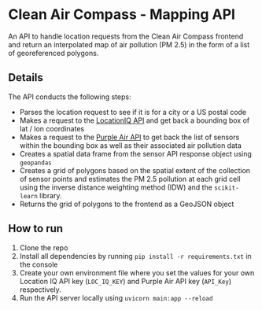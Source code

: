 # Clean Air Compass - Mapping API

An API to handle location requests from the Clean Air Compass frontend and return an interpolated map of air pollution (PM 2.5) in the form of a list of georeferenced polygons.

## Details

The API conducts the following steps:

- Parses the location request to see if it is for a city or a US postal code
- Makes a request to the [LocationIQ API](https://locationiq.com/) and get back a bounding box of lat / lon coordinates
- Makes a request to the [Purple Air API](https://www2.purpleair.com/) to get back the list of sensors within the bounding box as well as their associated air pollution data
- Creates a spatial data frame from the sensor API response object using `geopandas`
- Creates a grid of polygons based on the spatial extent of the collection of sensor points and estimates the PM 2.5 pollution at each grid cell using the inverse distance weighting method (IDW) and the `scikit-learn` library.
- Returns the grid of polygons to the frontend as a GeoJSON object

## How to run

1. Clone the repo
2. Install all dependencies by running `pip install -r requirements.txt` in the console
3. Create your own environment file where you set the values for your own Location IQ API key (`LOC_IQ_KEY`) and Purple Air API key (`API_Key`) respectively.
4. Run the API server locally using `uvicorn main:app --reload`
